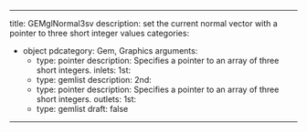 
---
title: GEMglNormal3sv
description: set the current normal vector with a pointer to three short integer values
categories:
  - object
pdcategory: Gem, Graphics
arguments:
    - type: pointer
      description: Specifies a pointer to an array of three short integers.
inlets:
  1st:
    - type: gemlist
      description:
  2nd:
    - type: pointer
      description: Specifies a pointer to an array of three short integers.
outlets:
  1st:
    - type: gemlist
draft: false
---

